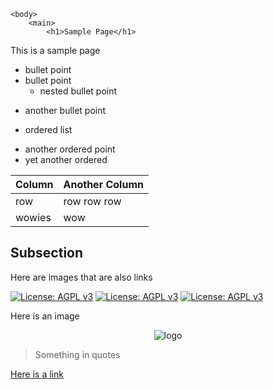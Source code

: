 
<html>
    <head>
        <title>Sample page</title>
        <link rel="stylesheet" href="./index.css" />
    </head>

    <body>
        <main>
            <h1>Sample Page</h1>
<p>This is a sample page</p>
<ul>
<li>bullet point</li>
<li>bullet point<ul>
<li>nested bullet point</li>
</ul>
</li>
<li>
<p>another bullet point</p>
</li>
<li>
<p>ordered list</p>
</li>
<li>another ordered point</li>
<li>yet another ordered</li>
</ul>
<table>
<thead>
<tr>
<th>Column</th>
<th>Another Column</th>
</tr>
</thead>
<tbody>
<tr>
<td>row</td>
<td>row row row</td>
</tr>
<tr>
<td>wowies</td>
<td>wow</td>
</tr>
</tbody>
</table>
<h2>Subsection</h2>
<p>Here are images that are also links</p>
<p><a href="https://www.gnu.org/licenses/agpl-3.0"><img alt="License: AGPL v3" src="https://img.shields.io/badge/License-AGPL%20v3-blue.svg"/></a>
<a href="https://www.gnu.org/licenses/agpl-3.0"><img alt="License: AGPL v3" src="https://img.shields.io/badge/License-AGPL%20v3-blue.svg"/></a>
<a href="https://www.gnu.org/licenses/agpl-3.0"><img alt="License: AGPL v3" src="https://img.shields.io/badge/License-AGPL%20v3-blue.svg"/></a></p>
<p>Here is an image</p>
<p align="center"><img alt="logo" src="https://external-content.duckduckgo.com/iu/?u=https%3A%2F%2Ftse1.mm.bing.net%2Fth%3Fid%3DOIP.Mtte_sFHtaY0P0ZQKmzajgHaHa%26pid%3DApi&amp;f=1"/></p>
<blockquote>
<p>Something in quotes</p>
</blockquote>
<p><a href="https://github.com/ALSWiki">Here is a link</a></p>
        <main>
    </body>
</html>
    
